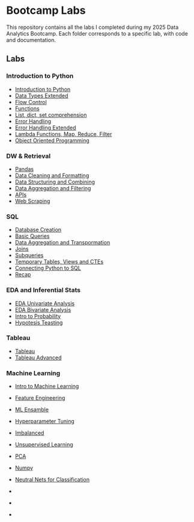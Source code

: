 # Bootcamp Labs

This repository contains all the labs I completed during my 2025 Data Analytics Bootcamp. Each folder corresponds to a specific lab, with code and documentation.

## Labs

### Introduction to Python
- [Introduction to Python]()
- [Data Types Extended](https://github.com/spqdotcom/lab-python-data-structures)
- [Flow Control](https://github.com/spqdotcom/lab-python-flow-control)
- [Functions](https://github.com/spqdotcom/lab-python-functions)
- [List, dict, set comprehension](https://github.com/spqdotcom/lab-python-list-dict-set-comprehension)
- [Error Handling](https://github.com/spqdotcom/lab-python-error-handling)
- [Error Handling Extended](https://github.com/spqdotcom/lab-python-error-handling-extra)
- [Lambda Functions, Map, Reduce, Filter](https://github.com/spqdotcom/lab-python-lambda-map-reduce-filter)
- [Object Oriented Programming](https://github.com/spqdotcom/lab-python-oop)

### DW & Retrieval
- [Pandas](https://github.com/spqdotcom/lab-dw-pandas)
- [Data Cleaning and Formatting](https://github.com/spqdotcom/lab-dw-data-cleaning-and-formatting)
- [Data Structuring and Combining](https://github.com/spqdotcom/lab-dw-data-structuring-and-combining)
- [Data Aggregation and Filtering](https://github.com/spqdotcom/lab-dw-data-aggregation-and-filtering)
- [APIs](https://github.com/spqdotcom/lab-apis)
- [Web Scraping](https://github.com/spqdotcom/lab-web-scraping)

### SQL
- [Database Creation](https://github.com/spqdotcom/lab-sql-mysql-db-creation)
- [Basic Queries](https://github.com/spqdotcom/lab-sql-basic-queries)
- [Data Aggregation and Transpormation](https://github.com/spqdotcom/lab-sql-aggregation-and-transformation)
- [Joins](https://github.com/spqdotcom/lab-sql-joins)
- [Subqueries](https://github.com/spqdotcom/lab-sql-subqueries)
- [Temporary Tables, Views and CTEs](https://github.com/spqdotcom/lab-sql-temp-tables-views-ctes)
- [Connecting Python to SQL](https://github.com/spqdotcom/lab-sql-python-connection)
- [Recap](https://github.com/spqdotcom/RecapSQL)

### EDA and Inferential Stats
- [EDA Univariate Analysis](https://github.com/spqdotcom/lab-eda-univariate)
- [EDA Bivariate Analysis](https://github.com/spqdotcom/lab-eda-bivariate)
- [Intro to Probability](https://github.com/spqdotcom/lab-intro-probability)
- [Hypotesis Teasting](https://github.com/spqdotcom/lab-hypothesis-testing)

### Tableau
- [Tableau](https://github.com/spqdotcom/lab-tableau)
- [Tableau Advanced](https://github.com/spqdotcom/lab-tableau-advanced)

### Machine Learning 
- [Intro to Machine Learning](https://github.com/spqdotcom/lab-intro-to-ml)
- [Feature Engineering](https://github.com/spqdotcom/lab-feature-engineering)
- [ML Ensamble](https://github.com/spqdotcom/lab-ensemble)
- [Hyperparameter Tuning](https://github.com/spqdotcom/lab-hyperparameter-tuning)
- [Imbalanced](https://github.com/spqdotcom/lab-imbalanced)
- [Unsupervised Learning](https://github.com/spqdotcom/Unsupervised-Learning-Lab)
- [PCA](https://github.com/spqdotcom/PCA_Lab)
- [Numpy](https://github.com/spqdotcom/NumpyLab)
- [Neutral Nets for Classification](https://github.com/spqdotcom/NNLab)


- []()
- []()
- []()
